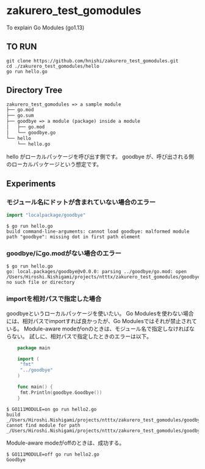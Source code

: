 # zakurero_test_gomodules

To explain Go Modules (go1.13)

## TO RUN

```
git clone https://github.com/hnishi/zakurero_test_gomodules.git
cd ./zakurero_test_gomodules/hello
go run hello.go
```

## Directory Tree

```txt
zakurero_test_gomodules => a sample module
├── go.mod
├── go.sum
├── goodbye => a module (package) inside a module
│   ├── go.mod
│   └── goodbye.go
└── hello
    └── hello.go
```

hello がローカルパッケージを呼び出す側です。
goodbye が、呼び出される側のローカルパッケージという想定です。


## Experiments

### モジュール名にドットが含まれていない場合のエラー

```go
import "localpackage/goodbye"
```

```
$ go run hello.go
build command-line-arguments: cannot load goodbye: malformed module path "goodbye": missing dot in first path element
```

### goodbye/にgo.modがない場合のエラー

```
$ go run hello.go
go: local.packages/goodbye@v0.0.0: parsing ../goodbye/go.mod: open /Users/Hiroshi.Nishigami/projects/ntttx/zakurero_test_gomodules/goodbye/go.mod: no such file or directory
```

### importを相対パスで指定した場合

goodbyeというローカルパッケージを使いたい。
Go Modulesを使わない場合には、相対パスでimportすれば良かったが、Go Modulesではそれが禁止されている。
Module-aware modeがonのときは、モジュール名で指定しなければならない。
試しに、相対パスで指定したときのエラーは以下。

```go:hello2.go
    package main

    import (
     "fmt"
     "../goodbye"
    )

    func main() {
     fmt.Println(goodbye.Goodbye())
    }
```

```
$ GO111MODULE=on go run hello2.go
build _/Users/Hiroshi.Nishigami/projects/ntttx/zakurero_test_gomodules/goodbye: cannot find module for path _/Users/Hiroshi.Nishigami/projects/ntttx/zakurero_test_gomodules/goodbye
```

Module-aware modeがoffのときは、成功する。

```
$ GO111MODULE=off go run hello2.go
Goodbye
```

